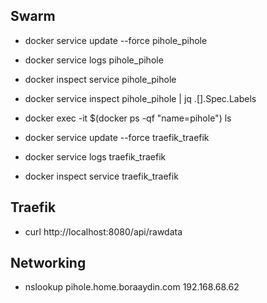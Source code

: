 ## Swarm
- docker service update --force pihole_pihole
- docker service logs pihole_pihole
- docker inspect service pihole_pihole
- docker service inspect pihole_pihole | jq .[].Spec.Labels
- docker exec -it $(docker ps -qf "name=pihole") ls

- docker service update --force traefik_traefik
- docker service logs traefik_traefik
- docker inspect service traefik_traefik

## Traefik
- curl http://localhost:8080/api/rawdata

## Networking
- nslookup pihole.home.boraaydin.com 192.168.68.62


